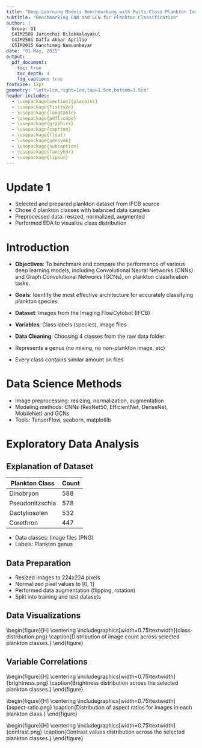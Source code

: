 ```yaml
---
title: "Deep-Learning Models Benchmarking with Multi-Class Plankton Image"
subtitle: "Benchmarking CNN and GCN for Plankton Classification"
author: |
  Group: G1  
  C4IM2508 Jaronchai Dilokkalayakul  
  C4IM2501 Daffa Akbar Aprilio  
  C5IM2015 Ganchimeg Namuunbayar  
date: "01 May, 2025"
output:
  pdf_document:
    toc: true
    toc_depth: 4
    fig_caption: true
fontsize: 12pt
geometry: "left=1cm,right=1cm,top=1.5cm,bottom=1.5cm"
header-includes:
  - \usepackage[section]{placeins}
  - \usepackage{fixltx2e}
  - \usepackage{longtable}
  - \usepackage{pdflscape}
  - \usepackage{graphicx}
  - \usepackage{caption}
  - \usepackage{float}
  - \usepackage{gensymb}
  - \usepackage{subcaption}
  - \usepackage{fancyhdr}
  - \usepackage{lipsum}
---
```


# Update 1

- Selected and prepared plankton dataset from IFCB source
- Chose 4 plankton classes with balanced data samples
- Preprocessed data: resized, normalized, augmented
- Performed EDA to visualize class distribution

# Introduction
- **Objectives**: To benchmark and compare the performance of various deep learning models, including Convolutional Neural Networks (CNNs) and Graph Convolutional Networks (GCNs), on plankton classification tasks. 
- **Goals**: Identify the most effective architecture for accurately classifying plankton species.

- **Dataset**: Images from the Imaging FlowCytobot (IFCB)
- **Variables**: Class labels (species), image files
- **Data Cleaning**: Choosing 4 classes from the raw data folder:
- Represents a genus (no mixing, no non-plankton image, etc)
- Every class contains similar amount on files

# Data Science Methods

- Image preprocessing: resizing, normalization, augmentation
- Modeling methods: CNNs (ResNet50, EfficientNet, DenseNet, MobileNet) and GCNs
- Tools: TensorFlow, seaborn, matplotlib

# Exploratory Data Analysis

## Explanation of Dataset

| Plankton Class    | Count |
|-------------------|-------|
| Dinobryon         | 588   |
| Pseudonitzschia   | 578   |
| Dactyliosolen     | 532   |
| Corethron         | 447   |

- Data classes: Image files (PNG)
- Labels: Plankton genus

## Data Preparation
- Resized images to 224x224 pixels
- Normalized pixel values to [0, 1]
- Performed data augmentation (flipping, rotation)
- Split into training and test datasets

## Data Visualizations

\begin{figure}[H]
\centering
\includegraphics[width=0.75\textwidth]{class-distribution.png}
\caption{Distribution of image count across selected plankton classes.}
\end{figure}

## Variable Correlations

\begin{figure}[H]
\centering
\includegraphics[width=0.75\textwidth]{brightness.png}
\caption{Brightness distribution across the selected plankton classes.}
\end{figure}

\begin{figure}[H]
\centering
\includegraphics[width=0.75\textwidth]{aspect-ratio.png}
\caption{Distribution of aspect ratios for images in each plankton class.}
\end{figure}

\begin{figure}[H]
\centering
\includegraphics[width=0.75\textwidth]{contrast.png}
\caption{Contrast values distribution across the selected plankton classes.}
\end{figure}
